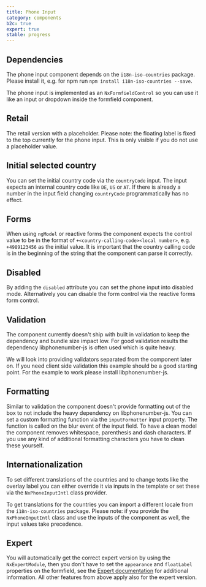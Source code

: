```yaml
---
title: Phone Input
category: components
b2c: true
expert: true
stable: progress
---
```


## Dependencies
The phone input component depends on the `i18n-iso-countries` package. Please install it, e.g. for npm run `npm install i18n-iso-countries --save`.

The phone input is implemented as an `NxFormfieldControl` so you can use it like an input or dropdown inside the formfield component.
## Retail
The retail version with a placeholder.
Please note: the floating label is fixed to the top currently for the phone input. This is only visible if you do not use a placeholder value.

<!-- example(phone-input-retail) -->

## Initial selected country
You can set the initial country code via the `countryCode` input. The input expects an internal country code like `DE`, `US` or `AT`.
If there is already a number in the input field changing `countryCode` programmatically has no effect.

<!-- example(phone-input-country-code) -->

## Forms
When using `ngModel` or reactive forms the component expects the control value to be in the format of
`+<country-calling-code><local number>`, e.g. `+4989123456` as the initial value. It is important that the country calling code is in the beginning of the string that the component can parse it correctly.

<!-- example(phone-input-forms) -->
## Disabled
By adding the `disabled` attribute you can set the phone input into disabled mode. Alternatively you can disable the form control via the reactive forms form control.

<!-- example(phone-input-disabled) -->


## Validation

The component currently doesn't ship with built in validation to keep the dependency and bundle size impact low. For good validation results the dependency libphonenumber-js is often used which is quite heavy.

We will look into providing validators separated from the component later on. If you need client side validation this example should be a good starting point. For the example to work please install libphonenumber-js.

<!-- example(phone-input-validation) -->

## Formatting

Similar to validation the component doesn't provide formatting out of the box to not include the heavy dependency on libphonenumber-js. You can set a custom formatting function via the `inputFormatter` input property. The function is called on the blur event of the input field.
To have a clean model the component removes whitespace, parenthesis and dash characters. If you use any kind of additional formatting characters you have to clean these yourself.

<!-- example(phone-input-formatting) -->

## Internationalization

To set different translations of the countries and to change texts like the overlay label you can either override it via inputs
in the template or set these via the `NxPhoneInputIntl` class provider.

To get translations for the countries you can import a different locale from the `i18n-iso-countries` package.
Please note: if you provide the `NxPhoneInputIntl` class and use the inputs of the component as well, the input values take precedence.

<!-- example(phone-input-i18n) -->

<div class="docs-expert-container">

## Expert
You will automatically get the correct expert version by using the `NxExpertModule`, then you don't have to set the `appearance` and `floatLabel` properties on the formfield, see the [Expert documentation](./documentation/config) for additional information. All other features from above apply also for the expert version.

<!-- example(phone-input-expert) -->

</div>
